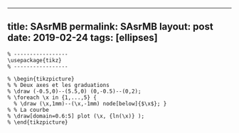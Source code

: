---
 title: SAsrMB
 permalink: SAsrMB
 layout: post
 date: 2019-02-24
 tags: [ellipses]
 ---

```latex% % Dans le préambule
% -----------------
\usepackage{tikz}
% -----------------

% \begin{tikzpicture}
% % Deux axes et les graduations
% \draw (-0.5,0)--(5.5,0) (0,-0.5)--(0,2);
% \foreach \x in {1,...,5} {
  % \draw (\x,1mm)--(\x,-1mm) node[below]{$\x$}; }
% % La courbe
% \draw[domain=0.6:5] plot (\x, {ln(\x)} );
% \end{tikzpicture}
```